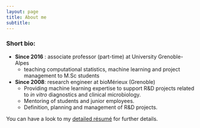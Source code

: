 ```yaml
---
layout: page
title: About me
subtitle:
---
```



### Short bio: 

- **Since 2016** : associate professor (part-time) at University Grenoble-Alpes
  - teaching computational statistics, machine learning and project management to M.Sc students
- **Since 2008**: research engineer at bioMérieux (Grenoble)
  - Providing machine learning expertise to support R&D projects related to *in vitro* diagnostics and clinical microbiology. 
  - Mentoring of students and junior employees.
  - Definition, planning and management of R&D projects.

You can have a look to my [detailed résumé](https://pmahe.github.io/data/CV.pdf) for further details. 

